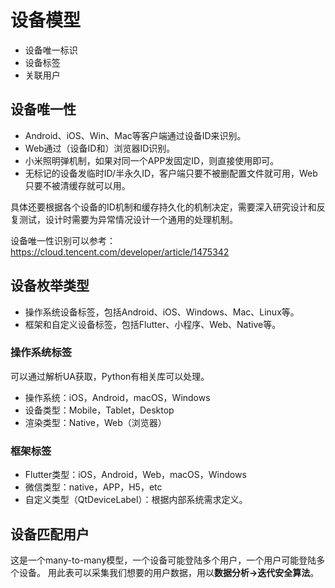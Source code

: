 # 设备模型

- 设备唯一标识
- 设备标签
- 关联用户

## 设备唯一性

- Android、iOS、Win、Mac等客户端通过设备ID来识别。
- Web通过（设备ID和）浏览器ID识别。
- 小米照明弹机制，如果对同一个APP发固定ID，则直接使用即可。
- 无标记的设备发临时ID/半永久ID，客户端只要不被删配置文件就可用，Web只要不被清缓存就可以用。

具体还要根据各个设备的ID机制和缓存持久化的机制决定，需要深入研究设计和反复测试，设计时需要为异常情况设计一个通用的处理机制。

设备唯一性识别可以参考：https://cloud.tencent.com/developer/article/1475342

## 设备枚举类型

- 操作系统设备标签，包括Android、iOS、Windows、Mac、Linux等。
- 框架和自定义设备标签，包括Flutter、小程序、Web、Native等。

### 操作系统标签

可以通过解析UA获取，Python有相关库可以处理。

- 操作系统：iOS，Android，macOS，Windows
- 设备类型：Mobile，Tablet，Desktop
- 渲染类型：Native，Web（浏览器）

### 框架标签

- Flutter类型：iOS，Android，Web，macOS，Windows
- 微信类型：native，APP，H5，etc
- 自定义类型（QtDeviceLabel）：根据内部系统需求定义。

## 设备匹配用户

这是一个many-to-many模型，一个设备可能登陆多个用户，一个用户可能登陆多个设备。
用此表可以采集我们想要的用户数据，用以**数据分析->迭代安全算法**。
